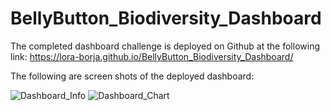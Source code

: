 # BellyButton_Biodiversity_Dashboard

The completed dashboard challenge is deployed on Github at the following link:
https://lora-borja.github.io/BellyButton_Biodiversity_Dashboard/


The following are screen shots of the deployed dashboard:

![Dashboard_Info]()
![Dashboard_Chart]()